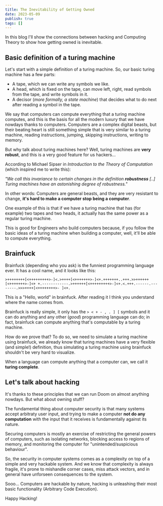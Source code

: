 ```yaml
---
title: The Inevitability of Getting Owned
date: 2023-05-09
publish: true
tags: []
---
```


In this blog I'll show the connections between hacking and Computing Theory to
show how getting owned is inevitable.

## Basic definition of a turing machine

Let's start with a simple definition of a turing machine.
So, our basic turing machine has a few parts:

- A tape, which we can write any symbols we like.
- A head, which is fixed on the tape, can move left, right, read symbols from the tape, and write symbols in it.
- A decisor (_more formally, a state machine_) that decides what to do next after reading a symbol in the tape.

We say that computers can compute everything that a turing machine computes, and this is the basis for all the modern luxury that we have nowdays thanks to computers.
Computers are a complex digital beasts, but their beating heart is still something simple that is very similar to a turing machine, reading instructions, jumping, skipping instructions, writing to memory.

But why talk about turing machines here? Well, turing machines are **very robust**, and this is a very good feature for us hackers...

According to Michael Sipser in _Introduction to the Theory of Computation_ (which inspired me to write this):


_"We call this invariance to certain changes in the definition **robustness** [..] Turing machines have an astonishing degree of robustness."_


In other words: Computers are general beasts, and they are very resistant to change, **it's hard to make a computer stop being a computer**.

One example of this is that if we have a turing machine that has (for example) two tapes and two heads, it actually has the same power as a regular turing machine. 

This is good for Engineers who build computers because, if you follow the basic ideas of a turing machine when building a computer, well, it'll be able to compute everything.

## Brainfuck

Brainfuck (depending who you ask) is the funniest programming language ever. It has a cool name, and it looks like this:

```brainfuck
>++++++++[<+++++++++>-]<.>++++[<+++++++>-]<+.+++++++..+++.>>++++++[<+++++++>-]<+ +.------------.>++++++[<+++++++++>-]<+.<.+++.------.--------.>>>++++[<++++++++>- ]<+.
```

This is a "Hello, world" in brainfuck. After reading it I think you understand where the name comes from.

Brainfuck is really simple, it only has the `> < + - , . ] [` symbols and it can do anything and any other (_good_) programming language can do; in fact, brainfuck can compute anything that's computable by a turing machine.

How do we prove that? To do so, we need to simulate a turing machine using brainfuck, we already know that turing machines have a very flexible (and simple!) definition, thus simulating a turing machine using brainfuck shouldn't be very hard to visualize.

When a language can compute anything that a computer can, we call it **turing complete**.

## Let's talk about hacking

It's thanks to these principles that we can run Doom on almost anything nowdays. But what about owning stuff?

The fundamental thing about computer security is that many systems accept arbitraty user input, and trying to make a computer **not do any computation** with the input that it receives is fundamentally against its nature.

Securing computers is mostly an exercise of restricting the general powers of computers, such as isolating networks, blocking access to regions of memory, and monitoring the computer for "unintended/suspicious behaviour".

So, the security in computer systems comes as a complexity on top of a simple and very hackable system. And we know that complexity is always fragile, it's prone to mishandle corner cases, miss attack vectors, and in general have unforseen consequences to the system.

Sooo... Computers are hackable by nature, hacking is unleashing their most basic functionality (Arbitrary Code Execution).


Happy Hacking!
